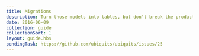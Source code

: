 ```yaml
---
title: Migrations
description: Turn those models into tables, but don't break the production database while you do that
date: 2016-06-09
collection: guide
collectionSort: 1
layout: guide.hbs
pendingTask: https://github.com/ubiquits/ubiquits/issues/25
---
```

